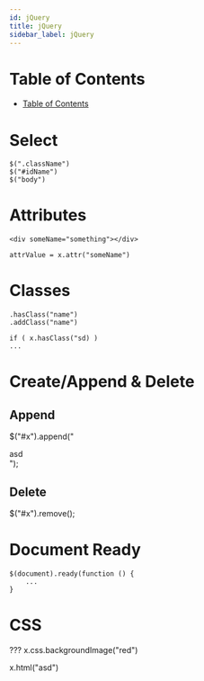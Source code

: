 ```yaml
---
id: jQuery
title: jQuery
sidebar_label: jQuery
---
```


# Table of Contents

- [Table of Contents](#table-of-contents)

# Select

    $(".className")
    $("#idName")
    $("body")

# Attributes

    <div someName="something"></div>

    attrValue = x.attr("someName")

# Classes

    .hasClass("name")
    .addClass("name")

    if ( x.hasClass("sd) )
    ... 


# Create/Append & Delete

## Append

$("#x").append("<div>asd</div>");


## Delete

$("#x").remove();


# Document Ready

    $(document).ready(function () {
        ...
    }


# CSS

???
x.css.backgroundImage("red")

x.html("asd")

